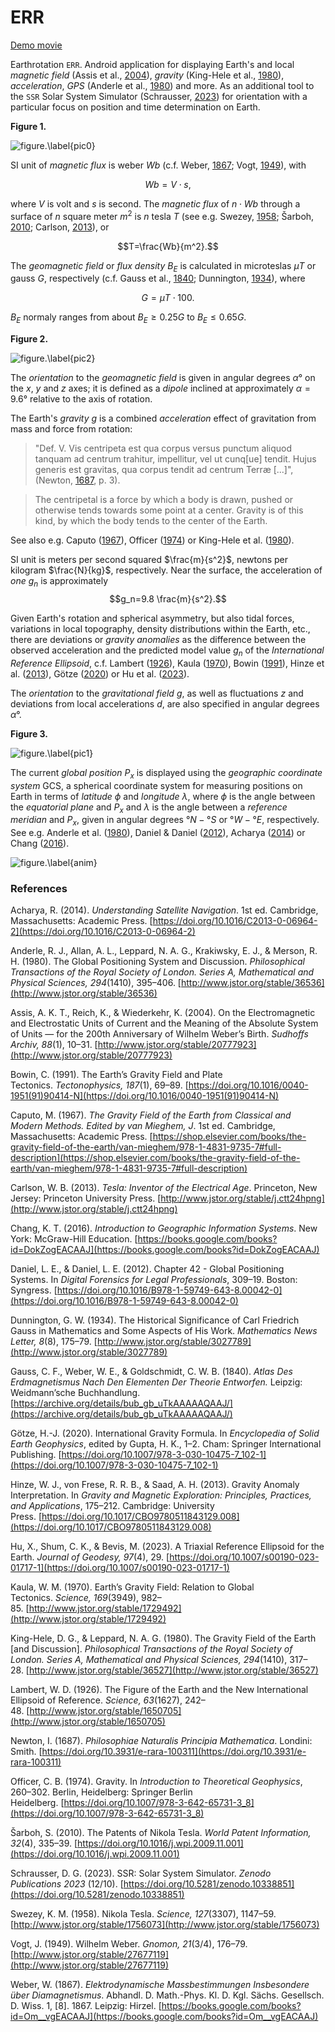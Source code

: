 # ERR
[Demo movie](https://m.youtube.com/shorts/ljb5bhvgRBk)

Earthrotation `ERR`. Android application for displaying Earth's and local *magnetic field* (Assis et al., [2004](http://www.jstor.org/stable/20777923)), *gravity* (King-Hele et al., [1980](http://www.jstor.org/stable/36527)), *acceleration*, *GPS* (Anderle et al., [1980](http://www.jstor.org/stable/36536)) and more. As an additional tool to the `SSR` Solar System Simulator (Schrausser, [2023](https://doi.org/10.5281/zenodo.10338851)) for orientation with a particular focus on position and time determination on Earth.

**Figure 1.**

![figure.\label{pic0}](pic0.jpg)

SI unit of *magnetic flux* is weber $Wb$ (c.f. Weber, [1867](https://books.google.com/books?id=Om__vgEACAAJ); Vogt, [1949](http://www.jstor.org/stable/27677119)), with

$$Wb = V\cdot s,$$

where $V$ is volt and $s$ is second.
The *magnetic flux* of $n\cdot Wb$  through a surface of $n$ square meter $m^2$ is $n$ tesla $T$ (see e.g. Swezey, [1958](http://www.jstor.org/stable/1756073); Šarboh, [2010](https://doi.org/10.1016/j.wpi.2009.11.001); Carlson, [2013](http://www.jstor.org/stable/j.ctt24hpng)), or

$$T=\frac{Wb}{m^2}.$$

The *geomagnetic field* or *flux density* $B_E$ is calculated in microteslas $\mu T$ or gauss $G$, respectively (c.f. Gauss et al., [1840](https://archive.org/details/bub_gb_uTkAAAAAQAAJ/); Dunnington, [1934](http://www.jstor.org/stable/3027789)), where 

$$G= \mu T\cdot 100.$$

$B_E$ normaly ranges from about $B_E\ge0.25G$ to $B_E\le0.65G$.  

**Figure 2.**

![figure.\label{pic2}](pic2.jpg)

The *orientation* to the *geomagnetic field* is given in angular degrees $\alpha°$ on the $x$, $y$ and $z$ axes; it is defined as a *dipole* inclined at approximately $\alpha=9.6°$ relative to the axis of rotation.

The Earth's *gravity* $g$ is a combined *acceleration* effect of gravitation from mass and force from rotation:

>"Def. V. Vis centripeta est qua corpus versus punctum aliquod tanquam ad centrum trahitur, impellitur, vel ut cunq[ue] tendit. Hujus generis est gravitas, qua corpus tendit ad centrum Terræ [...]", (Newton, [1687](https://doi.org/10.3931/e-rara-100311), p. 3).

>The centripetal is a force by which a body is drawn, pushed or otherwise tends towards some point at a center. Gravity is of this kind, by which the body tends to the center of the Earth.

See also e.g. Caputo ([1967](https://shop.elsevier.com/books/the-gravity-field-of-the-earth/van-mieghem/978-1-4831-9735-7#full-description)), Officer ([1974](https://doi.org/10.1007/978-3-642-65731-3_8)) or King-Hele et al. ([1980](http://www.jstor.org/stable/36527)). 

SI unit is meters per second squared $\frac{m}{s^2}$, newtons per kilogram $\frac{N}{kg}$, respectively. Near the surface, the acceleration of *one* $g_n$ is approximately
$$g_n=9.8 \frac{m}{s^2}.$$ 

Given Earth's rotation and spherical asymmetry, but also tidal forces, variations in local topography, density distributions within the Earth, etc., there are deviations or *gravity anomalies* as the difference between the observed acceleration and the predicted model value $g_n$ of the *International Reference Ellipsoid*, c.f. Lambert ([1926](http://www.jstor.org/stable/1650705)), Kaula ([1970](http://www.jstor.org/stable/1729492)), Bowin ([1991](https://doi.org/10.1016/0040-1951(91)90414-N)), Hinze et al. ([2013](https://doi.org/10.1017/CBO9780511843129.008)), Götze ([2020](https://doi.org/10.1007/978-3-030-10475-7_102-1)) or Hu et al. ([2023](https://doi.org/10.1007/s00190-023-01717-1)).

The *orientation* to the *gravitational field* $g$, as well as fluctuations $z$ and deviations from local accelerations $d$, are also specified in angular degrees $\alpha°$.

**Figure 3.**

![figure.\label{pic1}](pic1.jpg)

The current *global position* $P_x$ is displayed using the *geographic coordinate system* GCS, a spherical coordinate system for measuring positions on Earth in terms of *latitude* $\phi$ and *longitude* $\lambda$, where $\phi$ is the angle between the *equatorial plane* and $P_x$ and $\lambda$ is the angle between a *reference meridian* and $P_x$, given in angular degrees $°N-°S$ or $°W-°E$, respectively. See e.g. Anderle et al. ([1980](http://www.jstor.org/stable/36536)), Daniel & Daniel ([2012](https://doi.org/10.1016/B978-1-59749-643-8.00042-0)), Acharya ([2014](https://doi.org/10.1016/C2013-0-06964-2)) or Chang ([2016](https://books.google.com/books?id=DokZogEACAAJ)).

![figure.\label{anim}](anim01.gif)

### References

Acharya, R. (2014). *Understanding Satellite Navigation*. 1st ed. Cambridge, Massachusetts: Academic Press. [https://doi.org/10.1016/C2013-0-06964-2](https://doi.org/10.1016/C2013-0-06964-2)

Anderle, R. J., Allan, A. L., Leppard, N. A. G., Krakiwsky, E. J., & Merson, R. H. (1980). The Global Positioning System and Discussion. *Philosophical Transactions of the Royal Society of London. Series A, Mathematical and Physical Sciences, 294*(1410), 395–406. [http://www.jstor.org/stable/36536](http://www.jstor.org/stable/36536)

Assis, A. K. T., Reich, K., & Wiederkehr, K. (2004). On the Electromagnetic and Electrostatic Units of Current and the Meaning of the Absolute System of Units — for the 200th Anniversary of Wilhelm Weber’s Birth. *Sudhoffs Archiv, 88*(1), 10–31. [http://www.jstor.org/stable/20777923](http://www.jstor.org/stable/20777923)

Bowin, C. (1991). The Earth’s Gravity Field and Plate Tectonics. *Tectonophysics, 187*(1), 69–89. [https://doi.org/10.1016/0040-1951(91)90414-N](https://doi.org/10.1016/0040-1951(91)90414-N)

Caputo, M. (1967). *The Gravity Field of the Earth from Classical and Modern Methods. Edited by van Mieghem, J*. 1st ed. Cambridge, Massachusetts: Academic Press. [https://shop.elsevier.com/books/the-gravity-field-of-the-earth/van-mieghem/978-1-4831-9735-7#full-description](https://shop.elsevier.com/books/the-gravity-field-of-the-earth/van-mieghem/978-1-4831-9735-7#full-description)

Carlson, W. B. (2013). *Tesla: Inventor of the Electrical Age*. Princeton, New Jersey: Princeton University Press. [http://www.jstor.org/stable/j.ctt24hpng](http://www.jstor.org/stable/j.ctt24hpng)

Chang, K. T. (2016). *Introduction to Geographic Information Systems*. New York: McGraw-Hill Education. [https://books.google.com/books?id=DokZogEACAAJ](https://books.google.com/books?id=DokZogEACAAJ)

Daniel, L. E., & Daniel, L. E. (2012). Chapter 42 - Global Positioning Systems. In *Digital Forensics for Legal Professionals*, 309–19. Boston: Syngress. [https://doi.org/10.1016/B978-1-59749-643-8.00042-0](https://doi.org/10.1016/B978-1-59749-643-8.00042-0)

Dunnington, G. W. (1934). The Historical Significance of Carl Friedrich Gauss in Mathematics and Some Aspects of His Work. *Mathematics News Letter, 8*(8), 175–79. [http://www.jstor.org/stable/3027789](http://www.jstor.org/stable/3027789)

Gauss, C. F., Weber, W. E., & Goldschmidt, C. W. B. (1840). *Atlas Des Erdmagnetismus Nach Den Elementen Der Theorie Entworfen.* Leipzig: Weidmann’sche Buchhandlung. [https://archive.org/details/bub_gb_uTkAAAAAQAAJ/](https://archive.org/details/bub_gb_uTkAAAAAQAAJ/)

Götze, H.-J. (2020). International Gravity Formula. In *Encyclopedia of Solid Earth Geophysics*, edited by Gupta, H. K., 1–2. Cham: Springer International Publishing. [https://doi.org/10.1007/978-3-030-10475-7_102-1](https://doi.org/10.1007/978-3-030-10475-7_102-1)

Hinze, W. J., von Frese, R. R. B., & Saad, A. H. (2013). Gravity Anomaly Interpretation. In *Gravity and Magnetic Exploration: Principles, Practices, and Applications*, 175–212. Cambridge: University Press. [https://doi.org/10.1017/CBO9780511843129.008](https://doi.org/10.1017/CBO9780511843129.008)

Hu, X., Shum, C. K., & Bevis, M. (2023). A Triaxial Reference Ellipsoid for the Earth. *Journal of Geodesy, 97*(4), 29. [https://doi.org/10.1007/s00190-023-01717-1](https://doi.org/10.1007/s00190-023-01717-1)

Kaula, W. M. (1970). Earth’s Gravity Field: Relation to Global Tectonics. *Science, 169*(3949), 982–85. [http://www.jstor.org/stable/1729492](http://www.jstor.org/stable/1729492)

King-Hele, D. G., & Leppard, N. A. G. (1980). The Gravity Field of the Earth [and Discussion]. *Philosophical Transactions of the Royal Society of London. Series A, Mathematical and Physical Sciences, 294*(1410), 317–28. [http://www.jstor.org/stable/36527](http://www.jstor.org/stable/36527)

Lambert, W. D. (1926). The Figure of the Earth and the New International Ellipsoid of Reference. *Science, 63*(1627), 242–48. [http://www.jstor.org/stable/1650705](http://www.jstor.org/stable/1650705)

Newton, I. (1687). *Philosophiae Naturalis Principia Mathematica*. Londini: Smith. [https://doi.org/10.3931/e-rara-100311](https://doi.org/10.3931/e-rara-100311)

Officer, C. B. (1974). Gravity. In *Introduction to Theoretical Geophysics*, 260–302. Berlin, Heidelberg: Springer Berlin Heidelberg. [https://doi.org/10.1007/978-3-642-65731-3_8](https://doi.org/10.1007/978-3-642-65731-3_8)

Šarboh, S. (2010). The Patents of Nikola Tesla. *World Patent Information, 32*(4), 335–39. [https://doi.org/10.1016/j.wpi.2009.11.001](https://doi.org/10.1016/j.wpi.2009.11.001)

Schrausser, D. G. (2023). SSR: Solar System Simulator. *Zenodo Publications 2023* (12/10). [https://doi.org/10.5281/zenodo.10338851](https://doi.org/10.5281/zenodo.10338851)

Swezey, K. M. (1958). Nikola Tesla. *Science, 127*(3307), 1147–59. [http://www.jstor.org/stable/1756073](http://www.jstor.org/stable/1756073)

Vogt, J. (1949). Wilhelm Weber. *Gnomon, 21*(3/4), 176–79. [http://www.jstor.org/stable/27677119](http://www.jstor.org/stable/27677119)

Weber, W. (1867). *Elektrodynamische Massbestimmungen Insbesondere über Diamagnetismus*. Abhandl. D. Math.-Phys. Kl. D. Kgl. Sächs. Gesellsch. D. Wiss. 1, [8]. 1867. Leipzig: Hirzel. [https://books.google.com/books?id=Om__vgEACAAJ](https://books.google.com/books?id=Om__vgEACAAJ)
